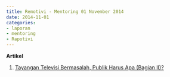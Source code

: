 ```yaml
---
title: Remotivi - Mentoring 01 November 2014
date: 2014-11-01
categories:
- laporan
- mentoring
- Rapotivi
---
```


**Artikel**

1. [Tayangan Televisi Bermasalah, Publik Harus Apa (Bagian II)?](http://ciptamedia.org/tayangan-televisi-bermasalah-publik-harus-apa-bagian-ii/)
